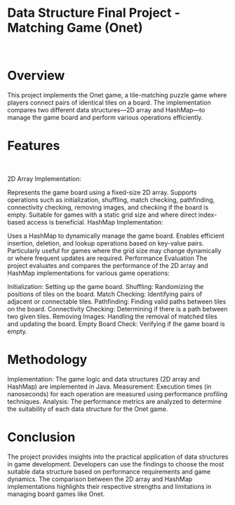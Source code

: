 <H1> Data Structure Final Project - Matching Game (Onet) </H1></br>

<H1>Overview</h1>
This project implements the Onet game, a tile-matching puzzle game where players connect pairs of identical tiles on a board. The implementation compares two different data structures—2D array and HashMap—to manage the game board and perform various operations efficiently.

<H1>Features</h1></br>

2D Array Implementation:

Represents the game board using a fixed-size 2D array.
Supports operations such as initialization, shuffling, match checking, pathfinding, connectivity checking, removing images, and checking if the board is empty.
Suitable for games with a static grid size and where direct index-based access is beneficial.
HashMap Implementation:

Uses a HashMap to dynamically manage the game board.
Enables efficient insertion, deletion, and lookup operations based on key-value pairs.
Particularly useful for games where the grid size may change dynamically or where frequent updates are required.
Performance Evaluation
The project evaluates and compares the performance of the 2D array and HashMap implementations for various game operations:

Initialization: Setting up the game board.
Shuffling: Randomizing the positions of tiles on the board.
Match Checking: Identifying pairs of adjacent or connectable tiles.
Pathfinding: Finding valid paths between tiles on the board.
Connectivity Checking: Determining if there is a path between two given tiles.
Removing Images: Handling the removal of matched tiles and updating the board.
Empty Board Check: Verifying if the game board is empty.

 <H1>Methodology</h1>
Implementation: The game logic and data structures (2D array and HashMap) are implemented in Java.
Measurement: Execution times (in nanoseconds) for each operation are measured using performance profiling techniques.
Analysis: The performance metrics are analyzed to determine the suitability of each data structure for the Onet game.

<H1>Conclusion </h1>
The project provides insights into the practical application of data structures in game development. Developers can use the findings to choose the most suitable data structure based on performance requirements and game dynamics. The comparison between the 2D array and HashMap implementations highlights their respective strengths and limitations in managing board games like Onet.
